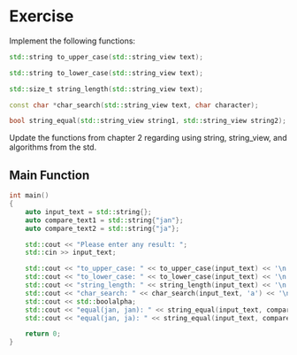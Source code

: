 # Exercise

Implement the following functions:

```cpp
std::string to_upper_case(std::string_view text);

std::string to_lower_case(std::string_view text);

std::size_t string_length(std::string_view text);

const char *char_search(std::string_view text, char character);

bool string_equal(std::string_view string1, std::string_view string2);
```

Update the functions from chapter 2 regarding using string, string_view, and algorithms from the std.

## Main Function

```cpp
int main()
{
    auto input_text = std::string{};
    auto compare_text1 = std::string{"jan"};
    auto compare_text2 = std::string{"ja"};

    std::cout << "Please enter any result: ";
    std::cin >> input_text;

    std::cout << "to_upper_case: " << to_upper_case(input_text) << '\n';
    std::cout << "to_lower_case: " << to_lower_case(input_text) << '\n';
    std::cout << "string_length: " << string_length(input_text) << '\n';
    std::cout << "char_search: " << char_search(input_text, 'a') << '\n';
    std::cout << std::boolalpha;
    std::cout << "equal(jan, jan): " << string_equal(input_text, compare_text1) << '\n';
    std::cout << "equal(jan, ja): " << string_equal(input_text, compare_text2) << '\n';

    return 0;
}
```
